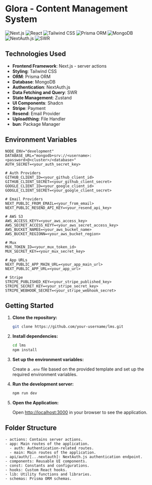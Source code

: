 # Glora - Content Management System

![Next.js](https://img.shields.io/badge/Next.js-000000?logo=next.js&logoColor=whitelabelColor=000000)
![React](https://img.shields.io/badge/react-%2320232a.svg?logo=react&logoColor=%2361DAFB)
![Tailwind CSS](https://img.shields.io/badge/tailwindcss-%2338B2AC.svg?logo=tailwind-css&logoColor=white)
![Prisma ORM](https://img.shields.io/badge/Prisma%20ORM-2D3748?logo=prisma&logoColor=whitelabelColor=2D3748)
![MongoDB](https://img.shields.io/badge/MongoDB-%234ea94b.svg?logo=mongodb&logoColor=white)
![NextAuth.js](https://img.shields.io/badge/NextAuth.js-000000?logo=next.js&logoColor=whitelabelColor=000000)
![SWR](https://img.shields.io/badge/SWR-FF6347?logo=vercel&logoColor=whitelabelColor=FF6347)


## Technologies Used

- **Frontend Framework**: Next.js - server actions
- **Styling**: Tailwind CSS
- **ORM**: Prisma ORM
- **Database**: MongoDB
- **Authentication**: NextAuth.js
- **Data Fetching and Query**: SWR
- **State Management**: Zustand
- **UI Components**: Shadcn
- **Stripe**: Payment
- **Resend**: Email Provider
- **Uploadthing**: File Handler
- **bun**: Package Manager


## Environment Variables

```
NODE_ENV="development"
DATABASE_URL="mongodb+srv://<username>:<password>@<cluster>/<database>"
AUTH_SECRET=<your_auth_secret_key>

# Auth Providers
GITHUB_CLIENT_ID=<your_github_client_id>
GITHUB_CLIENT_SECRET=<your_github_client_secret>
GOOGLE_CLIENT_ID=<your_google_client_id>
GOOGLE_CLIENT_SECRET=<your_google_client_secret>

# Email Providers
NEXT_PUBLIC_FROM_EMAIL=<your_from_email>
NEXT_PUBLIC_RESEND_API_KEY=<your_resend_api_key>

# AWS S3
AWS_ACCESS_KEYY=<your_aws_access_key>
AWS_SECRET_ACCESS_KEYY=<your_aws_secret_access_key>
AWS_BUCKET_NAMEE=<your_aws_bucket_name>
AWS_BUCKET_REGIONN=<your_aws_bucket_region>

# Mux
MUX_TOKEN_ID=<your_mux_token_id>
MUX_SECRET_KEY=<your_mux_secret_key>

# App URLs
NEXT_PUBLIC_APP_MAIN_URL=<your_app_main_url>
NEXT_PUBLIC_APP_URL=<your_app_url>

# Stripe
STRIPE_PUBLISHED_KEY=<your_stripe_published_key>
STRIPE_SECRET_KEY=<your_stripe_secret_key>
STRIPE_WEBHOOK_SECRET=<your_stripe_webhook_secret>

```

## Getting Started

1. **Clone the repository:**

   ```bash
   git clone https://github.com/your-username/lms.git
   ```

2. **Install dependencies:**

   ```bash
   cd lms
   npm install
   ```

3. **Set up the environment variables:**

   Create a `.env` file based on the provided template and set up the required environment variables.

4. **Run the development server:**

   ```bash
   npm run dev
   ```

5. **Open the Application:**

   Open [http://localhost:3000](http://localhost:3000) in your browser to see the application.

## Folder Structure

```
- actions: Contains server actions.
- app: Main routes of the application.
  - auth: Authentication-related routes.
  - main: Main routes of the application.
- api/auth/[...nextauth]: NextAuth.js authentication endpoint.
- components: Reusable UI components.
- const: Constants and configurations.
- hooks: Custom React hooks.
- lib: Utility functions and libraries.
- schemas: Prisma ORM schemas.
```
